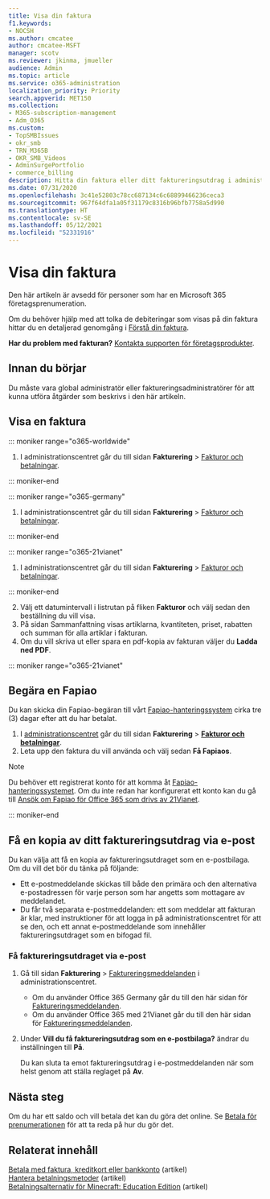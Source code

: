 ```yaml
---
title: Visa din faktura
f1.keywords:
- NOCSH
ms.author: cmcatee
author: cmcatee-MSFT
manager: scotv
ms.reviewer: jkinma, jmueller
audience: Admin
ms.topic: article
ms.service: o365-administration
localization_priority: Priority
search.appverid: MET150
ms.collection:
- M365-subscription-management
- Adm_O365
ms.custom:
- TopSMBIssues
- okr_smb
- TRN_M365B
- OKR_SMB_Videos
- AdminSurgePortfolio
- commerce_billing
description: Hitta din faktura eller ditt faktureringsutdrag i administrationscentret för Microsoft 365. Du kan också spara och skriva ut en kopia av fakturan.
ms.date: 07/31/2020
ms.openlocfilehash: 3c41e52803c78cc687134c6c68899466236ceca3
ms.sourcegitcommit: 967f64dfa1a05f31179c8316b96bfb7758a5d990
ms.translationtype: HT
ms.contentlocale: sv-SE
ms.lasthandoff: 05/12/2021
ms.locfileid: "52331916"
---
```

# <a name="view-your-bill-or-invoice"></a>Visa din faktura

Den här artikeln är avsedd för personer som har en Microsoft 365 företagsprenumeration.
  
Om du behöver hjälp med att tolka de debiteringar som visas på din faktura hittar du en detaljerad genomgång i [Förstå din faktura](understand-your-invoice2.md).
  
**Har du problem med fakturan?** [Kontakta supporten för företagsprodukter](../../business-video/get-help-support.md).

## <a name="before-you-begin"></a>Innan du börjar

Du måste vara global administratör eller faktureringsadministratörer för att kunna utföra åtgärder som beskrivs i den här artikeln.
  
## <a name="view-a-bill-or-invoice"></a>Visa en faktura

::: moniker range="o365-worldwide"

1. I administrationscentret går du till sidan **Fakturering** \> <a href="https://go.microsoft.com/fwlink/p/?linkid=2102895" target="_blank">Fakturor och betalningar</a>.

::: moniker-end

::: moniker range="o365-germany"

1. I administrationscentret går du till sidan **Fakturering** \> <a href="https://go.microsoft.com/fwlink/p/?linkid=848040" target="_blank">Fakturor och betalningar</a>.

::: moniker-end

::: moniker range="o365-21vianet"

1. I administrationscentret går du till sidan **Fakturering** \> <a href="https://go.microsoft.com/fwlink/p/?linkid=2127421" target="_blank">Fakturor och betalningar</a>.

::: moniker-end

2. Välj ett datumintervall i listrutan på fliken **Fakturor** och välj sedan den beställning du vill visa.
3. På sidan Sammanfattning visas artiklarna, kvantiteten, priset, rabatten och summan för alla artiklar i fakturan.
4. Om du vill skriva ut eller spara en pdf-kopia av fakturan väljer du **Ladda ned PDF**.

::: moniker range="o365-21vianet"

## <a name="request-a-fapiao"></a>Begära en Fapiao

Du kan skicka din Fapiao-begäran till vårt [Fapiao-hanteringssystem](https://go.microsoft.com/fwlink/p/?linkid=837465) cirka tre (3) dagar efter att du har betalat.

1. I <a href="https://go.microsoft.com/fwlink/p/?linkid=850627" target="_blank">administrationscentret</a> går du till sidan **Fakturering** > <a href="https://go.microsoft.com/fwlink/p/?linkid=2127421" target="_blank">**Fakturor och betalningar**</a>.
2. Leta upp den faktura du vill använda och välj sedan **Få Fapiaos**.

> [!NOTE]
>
> Du behöver ett registrerat konto för att komma åt [Fapiao-hanteringssystemet](https://go.microsoft.com/fwlink/p/?linkid=837465). Om du inte redan har konfigurerat ett konto kan du gå till [Ansök om Fapiao för Office 365 som drivs av 21Vianet](../../admin/services-in-china/apply-for-a-fapiao.md).

::: moniker-end

## <a name="receive-a-copy-of-your-billing-statement-in-email"></a>Få en kopia av ditt faktureringsutdrag via e-post

Du kan välja att få en kopia av faktureringsutdraget som en e-postbilaga. Om du vill det bör du tänka på följande:

- Ett e-postmeddelande skickas till både den primära och den alternativa e-postadressen för varje person som har angetts som mottagare av meddelandet.
- Du får två separata e-postmeddelanden: ett som meddelar att fakturan är klar, med instruktioner för att logga in på administrationscentret för att se den, och ett annat e-postmeddelande som innehåller faktureringsutdraget som en bifogad fil.

### <a name="to-receive-your-billing-statement-in-email"></a>Få faktureringsutdraget via e-post

1. Gå till sidan **Fakturering**  >  <a href="https://go.microsoft.com/fwlink/p/?linkid=853212" target="_blank">Faktureringsmeddelanden</a> i administrationscentret.
    - Om du använder Office 365 Germany går du till den här sidan för <a href="https://go.microsoft.com/fwlink/p/?linkid=853213" target="_blank">Faktureringsmeddelanden</a>.
    - Om du använder Office 365 med 21Vianet går du till den här sidan för <a href="https://go.microsoft.com/fwlink/p/?linkid=853215" target="_blank">Faktureringsmeddelanden</a>.
1. Under **Vill du få faktureringsutdrag som en e-postbilaga?** ändrar du inställningen till **På**.

    Du kan sluta ta emot faktureringsutdrag i e-postmeddelanden när som helst genom att ställa reglaget på **Av**.

## <a name="next-steps"></a>Nästa steg

Om du har ett saldo och vill betala det kan du göra det online. Se [Betala för prenumerationen](pay-for-your-subscription.md) för att ta reda på hur du gör det.

## <a name="related-content"></a>Relaterat innehåll

[Betala med faktura, kreditkort eller bankkonto](pay-for-your-subscription.md) (artikel) \
[Hantera betalningsmetoder](manage-payment-methods.md) (artikel) \
[Betalningsalternativ för Minecraft: Education Edition](/education/windows/school-get-minecraft) (artikel)
